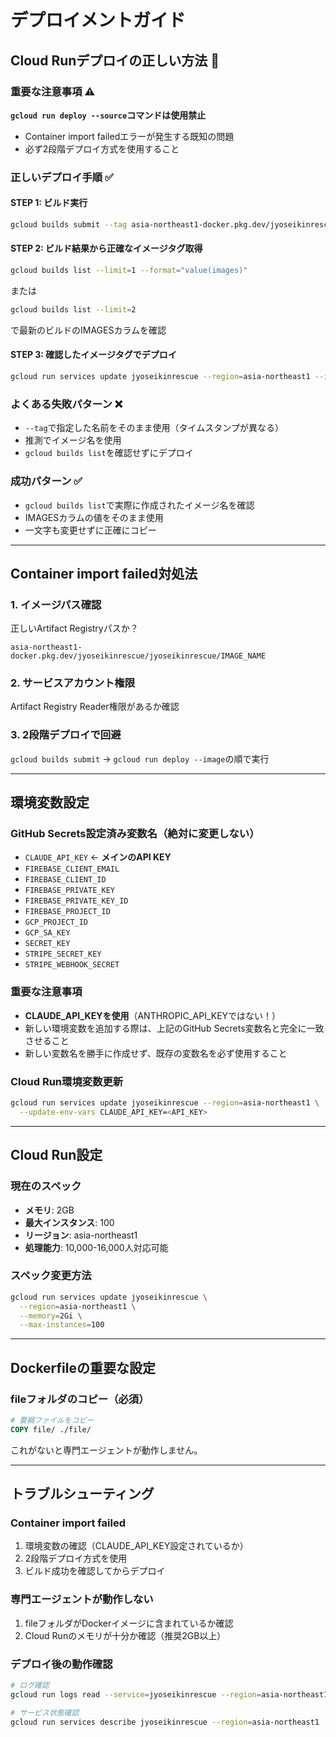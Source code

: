 # デプロイメントガイド

## Cloud Runデプロイの正しい方法 🚀

### 重要な注意事項 ⚠️
**`gcloud run deploy --source`コマンドは使用禁止**
- Container import failedエラーが発生する既知の問題
- 必ず2段階デプロイ方式を使用すること

### 正しいデプロイ手順 ✅

#### STEP 1: ビルド実行
```bash
gcloud builds submit --tag asia-northeast1-docker.pkg.dev/jyoseikinrescue/jyoseikinrescue/IMAGE_NAME .
```

#### STEP 2: ビルド結果から正確なイメージタグ取得
```bash
gcloud builds list --limit=1 --format="value(images)"
```
または
```bash
gcloud builds list --limit=2
```
で最新のビルドのIMAGESカラムを確認

#### STEP 3: 確認したイメージタグでデプロイ
```bash
gcloud run services update jyoseikinrescue --region=asia-northeast1 --image=EXACT_IMAGE_FROM_STEP2
```

### よくある失敗パターン ❌
- `--tag`で指定した名前をそのまま使用（タイムスタンプが異なる）
- 推測でイメージ名を使用
- `gcloud builds list`を確認せずにデプロイ

### 成功パターン ✅
- `gcloud builds list`で実際に作成されたイメージ名を確認
- IMAGESカラムの値をそのまま使用
- 一文字も変更せずに正確にコピー

---

## Container import failed対処法

### 1. イメージパス確認
正しいArtifact Registryパスか？
```
asia-northeast1-docker.pkg.dev/jyoseikinrescue/jyoseikinrescue/IMAGE_NAME
```

### 2. サービスアカウント権限
Artifact Registry Reader権限があるか確認

### 3. 2段階デプロイで回避
`gcloud builds submit` → `gcloud run deploy --image`の順で実行

---

## 環境変数設定

### GitHub Secrets設定済み変数名（絶対に変更しない）
- `CLAUDE_API_KEY` ← **メインのAPI KEY**
- `FIREBASE_CLIENT_EMAIL`
- `FIREBASE_CLIENT_ID`
- `FIREBASE_PRIVATE_KEY`
- `FIREBASE_PRIVATE_KEY_ID`
- `FIREBASE_PROJECT_ID`
- `GCP_PROJECT_ID`
- `GCP_SA_KEY`
- `SECRET_KEY`
- `STRIPE_SECRET_KEY`
- `STRIPE_WEBHOOK_SECRET`

### 重要な注意事項
- **CLAUDE_API_KEYを使用**（ANTHROPIC_API_KEYではない！）
- 新しい環境変数を追加する際は、上記のGitHub Secrets変数名と完全に一致させること
- 新しい変数名を勝手に作成せず、既存の変数名を必ず使用すること

### Cloud Run環境変数更新
```bash
gcloud run services update jyoseikinrescue --region=asia-northeast1 \
  --update-env-vars CLAUDE_API_KEY=<API_KEY>
```

---

## Cloud Run設定

### 現在のスペック
- **メモリ**: 2GB
- **最大インスタンス**: 100
- **リージョン**: asia-northeast1
- **処理能力**: 10,000-16,000人対応可能

### スペック変更方法
```bash
gcloud run services update jyoseikinrescue \
  --region=asia-northeast1 \
  --memory=2Gi \
  --max-instances=100
```

---

## Dockerfileの重要な設定

### fileフォルダのコピー（必須）
```dockerfile
# 要綱ファイルをコピー
COPY file/ ./file/
```
これがないと専門エージェントが動作しません。

---

## トラブルシューティング

### Container import failed
1. 環境変数の確認（CLAUDE_API_KEY設定されているか）
2. 2段階デプロイ方式を使用
3. ビルド成功を確認してからデプロイ

### 専門エージェントが動作しない
1. fileフォルダがDockerイメージに含まれているか確認
2. Cloud Runのメモリが十分か確認（推奨2GB以上）

### デプロイ後の動作確認
```bash
# ログ確認
gcloud run logs read --service=jyoseikinrescue --region=asia-northeast1

# サービス状態確認
gcloud run services describe jyoseikinrescue --region=asia-northeast1
```